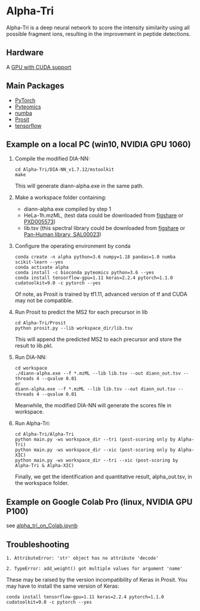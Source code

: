 # Alpha-Tri

Alpha-Tri is a deep neural network to score the intensity similarity using all possible fragment ions, resulting in the improvement in peptide detections.

## Hardware

A [GPU with CUDA support](https://developer.nvidia.com/cuda-gpus)

## Main Packages
- [PyTorch](https://pytorch.org/get-started/locally/#windows-anaconda)
- [Pyteomics](https://pyteomics.readthedocs.io/en/latest/)
- [numba](http://numba.pydata.org/)
- [Prosit](https://github.com/kusterlab/prosit)
- [tensorflow](https://www.tensorflow.org/install)

## Example on a local PC (win10, NVIDIA GPU 1060)

1. Compile the modified DIA-NN: 
    ```shell script
    cd Alpha-Tri/DIA-NN_v1.7.12/mstoolkit
    make
    ```
   This will generate diann-alpha.exe in the same path.
   
2. Make a workspace folder containing:
    - diann-alpha.exe compiled by step 1
    - HeLa-1h.mzML, (test data could be downloaded from [figshare](https://figshare.com/projects/Alpha-Tri/128000) 
    or [PXD005573](https://www.ebi.ac.uk/pride/archive/projects/PXD005573))
    - lib.tsv (this spectral library could be downloaded from [figshare](https://figshare.com/projects/Alpha-Tri/128000)
    or [Pan-Human library, SAL00023](https://db.systemsbiology.net/sbeams/cgi/PeptideAtlas/GetDIALibs))

3. Configure the operating environment by conda 
    ```shell script
    conda create -n alpha python=3.6 numpy=1.18 pandas=1.0 numba scikit-learn --yes
    conda activate alpha 
    conda install -c bioconda pyteomics python=3.6 --yes
    conda install tensorflow-gpu=1.11 keras=2.2.4 pytorch=1.1.0 cudatoolkit=9.0 -c pytorch --yes
    ```
    Of note, as Prosit is trained by tf1.11, advanced version of tf and CUDA may not be compatible. 
    
4. Run Prosit to predict the MS2 for each precursor in lib
    ```shell script
    cd Alpha-Tri/Prosit
    python prosit.py --lib workspace_dir/lib.tsv
    ``` 
    This will append the predicted MS2 to each precursor and store the result to lib.pkl.
    
4. Run DIA-NN:
    ```shell script
    cd workspace
    ./diann-alpha.exe --f *.mzML --lib lib.tsv --out diann_out.tsv --threads 4 --qvalue 0.01
    or
    diann-alpha.exe --f *.mzML --lib lib.tsv --out diann_out.tsv --threads 4 --qvalue 0.01 
    ```
   Meanwhile, the modified DIA-NN will generate the scores file in workspace.

5. Run Alpha-Tri:
    ```shell script
    cd Alpha-Tri/Alpha-Tri
    python main.py -ws workspace_dir --tri (post-scoring only by Alpha-Tri)
    python main.py -ws workspace_dir --xic (post-scoring only by Alpha-XIC)
    python main.py -ws workspace_dir --tri --xic (post-scoring by Alpha-Tri & Alpha-XIC)
    ```
    Finally, we get the identification and quantitative result, alpha_out.tsv, in the workspace folder.

## Example on Google Colab Pro (linux, NVIDIA GPU P100)
see [alpha_tri_on_Colab.ipynb](https://github.com/YuAirLab/Alpha-Tri/blob/master/alpha_tri_on_Colab.ipynb)

## Troubleshooting
```shell script
1. AttributeError: 'str' object has no attribute 'decode'
```

```shell script
2. TypeError: add_weight() got multiple values for argument 'name'
```

These may be raised by the version incompatibility of Keras in Prosit. You may have to install the same version of Keras: 
```shell script
conda install tensorflow-gpu=1.11 keras=2.2.4 pytorch=1.1.0 cudatoolkit=9.0 -c pytorch --yes
```




    
    